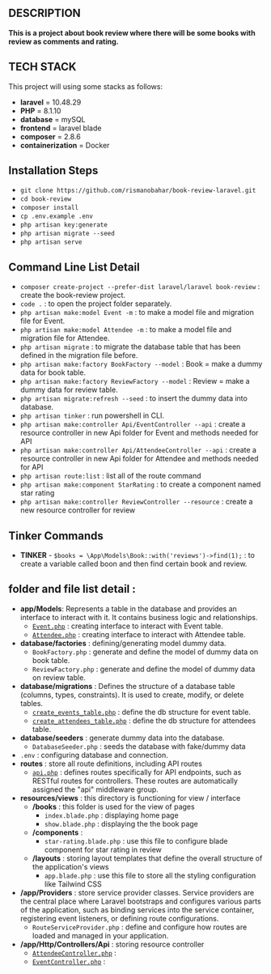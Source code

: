 ## DESCRIPTION

**This is a project about book review where there will be some books with review as comments and rating.**

## TECH STACK

This project will using some stacks as follows:
- **laravel** = 10.48.29
- **PHP** = 8.1.10
- **database** = mySQL
- **frontend** = laravel blade
- **composer** = 2.8.6
- **containerization** = Docker

## Installation Steps
                               
- `git clone https://github.com/rismanobahar/book-review-laravel.git`
- `cd book-review`
- `composer install`
- `cp .env.example .env`
- `php artisan key:generate`
- `php artisan migrate --seed`
- `php artisan serve`

## Command Line List Detail

- `composer create-project --prefer-dist laravel/laravel book-review` : create the book-review project.
- `code .` : to open the project folder separately.
- `php artisan make:model Event -m` : to make a model file and migration file for Event.
- `php artisan make:model Attendee -m` : to make a model file and migration file for Attendee.
- `php artisan migrate` : to migrate the database table that has been defined in the migration file before.
- `php artisan make:factory BookFactory --model` : Book = make a dummy data for book table.
- `php artisan make:factory ReviewFactory --model` : Review = make a dummy data for review table.
- `php artisan migrate:refresh --seed` : to insert the dummy data into database.
- `php artisan tinker` : run powershell in CLI.
- `php artisan make:controller Api/EventController --api` : create a resource controller in new Api folder for Event and methods needed for API
- `php artisan make:controller Api/AttendeeController --api` : create a resource controller in new Api folder for Attendee and methods needed for API
- `php artisan route:list` : list all of the route command
- `php artisan make:component StarRating` : to create a component named star rating
- `php artisan make:controller ReviewController --resource` : create a new resource controller for review

## Tinker Commands

- **TINKER** - `$books = \App\Models\Book::with('reviews')->find(1);` : to create a variable called boon and then find certain book and review.

## folder and file list detail : 

- **app/Models**: Represents a table in the database and provides an interface to interact with it. It contains business logic and relationships.
    - [`Event.php`](/app/Models/Event.php) : creating interface to interact with Event table.
    - [`Attendee.php`](/app/Models/Attendee.php) : creating interface to interact with Attendee table.
- **database/factories** : defining/generating model dummy data.
    - `BookFactory.php` :  generate and define the model of dummy data on book table.
    - `ReviewFactory.php` : generate and define the model of dummy data on review table.
- **database/migrations** : Defines the structure of a database table (columns, types, constraints). It is used to create, modify, or delete tables.
    - [`create_events_table.php`](/database/migrations/2025_04_03_103429_create_events_table.php) : define the db structure for event table.
    - [`create_attendees_table.php`](/database/migrations/2025_04_03_103448_create_attendees_table.php) : define the db structure for attendees table.
- **database/seeders** : generate dummy data into the database.
    - `DatabaseSeeder.php` : seeds the database with fake/dummy data
- `.env` : configuring database and connection.
- **routes** : store all route definitions, including API routes
    - [`api.php`](/routes/api.php) : defines routes specifically for API endpoints, such as RESTful routes for controllers. These routes are automatically assigned the "api" middleware group.
- **resources/views** : this directory is functioning for view / interface
    - **/books** : this folder is used for the view of pages
        - `index.blade.php` : displaying home page
        - `show.blade.php` : displaying the the book page
    - **/components** : 
        - `star-rating.blade.php` : use this file to configure blade component for star rating in review 
    - **/layouts** : storing layout templates that define the overall structure of the application's views
        - `app.blade.php` : use this file to store all the styling configuration like Tailwind CSS
- **/app/Providers** : store service provider classes.  Service providers are the central place where Laravel bootstraps and configures various parts of the application, such as binding services into the service container, registering event listeners, or defining route configurations.
    - `RouteServiceProvider.php` : define and configure how routes are loaded and managed in your application.
- **/app/Http/Controllers/Api** : storing resource controller
    - [`AttendeeController.php`](/app/Http/Controllers/Api/AttendeeController.php) :  
    - [`EventController.php`](/app/Http/Controllers/Api/EventController.php) :

